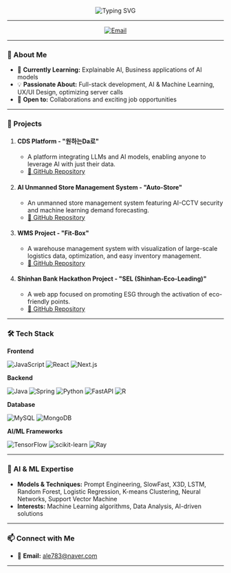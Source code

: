 <!-- Header -->
<p align="center">
  <img src="https://readme-typing-svg.herokuapp.com?font=Montserrat&size=36&duration=2500&color=36BCF7&center=true&vCenter=true&lines=Hello%2C+I'm+Suwan+Lee+%F0%9F%91%8B;Full-Stack+Developer;AI+Enthusiast" alt="Typing SVG">
</p>

---

<p align="center">
  <a href="mailto:ale783@naver.com"><img src="https://img.shields.io/badge/Email-D14836?style=flat-square&logo=gmail&logoColor=white" alt="Email"></a>
  <!-- Add more social links here -->
</p>

---

### 🌟 About Me

- 🌱 **Currently Learning:** Explainable AI, Business applications of AI models
- 💡 **Passionate About:** Full-stack development, AI & Machine Learning, UX/UI Design, optimizing server calls
- 🤝 **Open to:** Collaborations and exciting job opportunities

---

### 🚀 Projects

1. #### **CDS Platform - "원하는Da로"**
   - A platform integrating LLMs and AI models, enabling anyone to leverage AI with just their data.
   - [🔗 GitHub Repository](https://github.com/Rafael-Lee-SW/Wada-AI-CDS-Platform)

2. #### **AI Unmanned Store Management System - "Auto-Store"**
   - An unmanned store management system featuring AI-CCTV security and machine learning demand forecasting.
   - [🔗 GitHub Repository](https://github.com/Rafael-Lee-SW/UPS-with-AI-and-ML)

3. #### **WMS Project - "Fit-Box"**
   - A warehouse management system with visualization of large-scale logistics data, optimization, and easy inventory management.
   - [🔗 GitHub Repository](https://github.com/Rafael-Lee-SW/Financial-Project)

4. #### **Shinhan Bank Hackathon Project - "SEL (Shinhan-Eco-Leading)"**
   - A web app focused on promoting ESG through the activation of eco-friendly points.
   - [🔗 GitHub Repository](https://github.com/Rafael-Lee-SW/WMS-project)

---

### 🛠️ Tech Stack

**Frontend**

![JavaScript](https://img.shields.io/badge/JavaScript-F7DF1E?style=flat-square&logo=javascript&logoColor=black)
![React](https://img.shields.io/badge/React-61DAFB?style=flat-square&logo=react&logoColor=black)
![Next.js](https://img.shields.io/badge/Next.js-000000?style=flat-square&logo=nextdotjs&logoColor=white)

**Backend**

![Java](https://img.shields.io/badge/Java-007396?style=flat-square&logo=java&logoColor=white)
![Spring](https://img.shields.io/badge/Spring-6DB33F?style=flat-square&logo=spring&logoColor=white)
![Python](https://img.shields.io/badge/Python-3776AB?style=flat-square&logo=python&logoColor=white)
![FastAPI](https://img.shields.io/badge/FastAPI-009688?style=flat-square&logo=fastapi&logoColor=white)
![R](https://img.shields.io/badge/R-276DC3?style=flat-square&logo=r&logoColor=white)

**Database**

![MySQL](https://img.shields.io/badge/MySQL-4479A1?style=flat-square&logo=mysql&logoColor=white)
![MongoDB](https://img.shields.io/badge/MongoDB-47A248?style=flat-square&logo=mongodb&logoColor=white)

**AI/ML Frameworks**

![TensorFlow](https://img.shields.io/badge/TensorFlow-FF6F00?style=flat-square&logo=tensorflow&logoColor=white)
![scikit-learn](https://img.shields.io/badge/scikit--learn-F7931E?style=flat-square&logo=scikitlearn&logoColor=white)
![Ray](https://img.shields.io/badge/Ray-FF5500?style=flat-square&logo=ray&logoColor=white)

---

### 🤖 AI & ML Expertise

- **Models & Techniques:** Prompt Engineering, SlowFast, X3D, LSTM, Random Forest, Logistic Regression, K-means Clustering, Neural Networks, Support Vector Machine
- **Interests:** Machine Learning algorithms, Data Analysis, AI-driven solutions

---

### 📫 Connect with Me

- 📧 **Email:** [ale783@naver.com](mailto:ale783@naver.com)
<!-- - 💼 **LinkedIn:** [이수완](https://www.linkedin.com/in/%EC%88%98%EC%99%84-%EC%9D%B4-01299428b/) -->
<!-- - 🌐 **GitHub:** [Rafael-Lee-SW](https://github.com/Rafael-Lee-SW) -->

---
<!-- Footer -->


